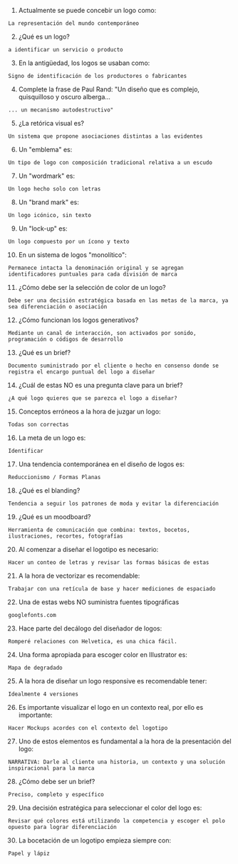 1. Actualmente se puede concebir un logo como:

```
La representación del mundo contemporáneo
```

2. ¿Qué es un logo?

```Una palabra, letra, grupo de letras, símbolo utilizado par
a identificar un servicio o producto
```

3. En la antigüedad, los logos se usaban como:

```
Signo de identificación de los productores o fabricantes
```

4. Complete la frase de Paul Rand: "Un diseño que es complejo, quisquilloso y oscuro alberga...

```
... un mecanismo autodestructivo"
```

5. ¿La retórica visual es?

```
Un sistema que propone asociaciones distintas a las evidentes
```

6. Un "emblema" es:

```
Un tipo de logo con composición tradicional relativa a un escudo
```

7. Un "wordmark" es:

```
Un logo hecho solo con letras
```

8. Un "brand mark" es:

```
Un logo icónico, sin texto
```

9. Un "lock-up" es:

```
Un logo compuesto por un ícono y texto
```

10. En un sistema de logos "monolítico":

```
Permanece intacta la denominación original y se agregan identificadores puntuales para cada división de marca
```

11. ¿Cómo debe ser la selección de color de un logo?

```
Debe ser una decisión estratégica basada en las metas de la marca, ya sea diferenciación o asociación
```

12. ¿Cómo funcionan los logos generativos?

```
Mediante un canal de interacción, son activados por sonido, programación o códigos de desarrollo
```

13. ¿Qué es un brief?

```
Documento suministrado por el cliente o hecho en consenso donde se registra el encargo puntual del logo a diseñar
```

14. ¿Cuál de estas NO es una pregunta clave para un brief?

```
¿A qué logo quieres que se parezca el logo a diseñar?
```

15. Conceptos erróneos a la hora de juzgar un logo:

```
Todas son correctas
```

16. La meta de un logo es:

```
Identificar
```

17. Una tendencia contemporánea en el diseño de logos es:

```
Reduccionismo / Formas Planas
```

18. ¿Qué es el blanding?

```
Tendencia a seguir los patrones de moda y evitar la diferenciación
```

19. ¿Qué es un moodboard?

```
Herramienta de comunicación que combina: textos, bocetos, ilustraciones, recortes, fotografías
```

20. Al comenzar a diseñar el logotipo es necesario:

```
Hacer un conteo de letras y revisar las formas básicas de estas
```

21. A la hora de vectorizar es recomendable:

```
Trabajar con una retícula de base y hacer mediciones de espaciado
```

22. Una de estas webs NO suministra fuentes tipográficas

```
googlefonts.com
```

23. Hace parte del decálogo del diseñador de logos:

```
Romperé relaciones con Helvetica, es una chica fácil.
```

24. Una forma apropiada para escoger color en Illustrator es:

```
Mapa de degradado
```

25. A la hora de diseñar un logo responsive es recomendable tener:

```
Idealmente 4 versiones
```

26. Es importante visualizar el logo en un contexto real, por ello es importante:

```
Hacer Mockups acordes con el contexto del logotipo
```

27. Uno de estos elementos es fundamental a la hora de la presentación del logo:

```
NARRATIVA: Darle al cliente una historia, un contexto y una solución inspiracional para la marca
```

28. ¿Cómo debe ser un brief?

```
Preciso, completo y específico
```

29. Una decisión estratégica para seleccionar el color del logo es:

```
Revisar qué colores está utilizando la competencia y escoger el polo opuesto para lograr diferenciación
```

30. La bocetación de un logotipo empieza siempre con:

```
Papel y lápiz
```
